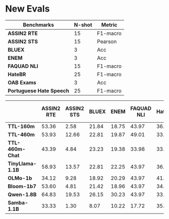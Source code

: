 # New Evals

| Benchmarks                 | N-shot | Metric   |
|----------------------------|--------|----------|
| **ASSIN2 RTE**             | 15     | F1-macro |
| **ASSIN2 STS**             | 15     | Pearson  |
| **BLUEX**                  | 3      | Acc      |
| **ENEM**                   | 3      | Acc      |
| **FAQUAD NLI**             | 15     | F1-macro |
| **HateBR**                 | 25     | F1-macro |
| **OAB Exams**              | 3      | Acc      |
| **Portuguese Hate Speech** | 25     | F1-macro |

|                    | **ASSIN2 RTE** | **ASSIN2 STS** | **BLUEX** | **ENEM** | **FAQUAD NLI** | **HateBR** | **OAB Exams** | **Portuguese Hate Speech** | **Average** |
|--------------------|----------------|----------------|-----------|----------|----------------|------------|---------------|----------------------------|-------------|
| **TTL-160m**       | 53.36          | 2.58           | 21.84     | 18.75    | 43.97          | 36.88      | 22.60         | 42.49                      | 30.30       |
| **TTL-460m**       | 53.93          | 12.66          | 22.81     | 19.87    | 49.01          | 33.59      | 27.06         | 23.10                      | 30.25       |
| **TTL-460m-Chat**  | 43.39          | 4.84           | 23.23     | 19.38    | 33.98          | 33.49      | 26.97         | 23.10                      | 26.04       |
| **TinyLlama-1.1B** | 58.93          | 13.57          | 22.81     | 22.25    | 43.97          | 36.92      | 23.64         | 36.39                      | 32.31       |
| **OLMo-1b**        | 34.12          | 9.28           | 18.92     | 20.29    | 43.97          | 41.33      | 22.96         | 39.62                      | 28.80       |
| **Bloom-1b7**      | 53.60          | 4.81           | 21.42     | 18.96    | 43.97          | 34.89      | 23.05         | 41.23                      | 30.24       |
| **Qwen-1.8B**      | 64.83          | 19.53          | 26.15     | 30.23    | 43.97          | 33.33      | 27.20         | 41.23                      | 35.80       |
| **Samba-1.1B**     | 33.33          | 1.30           | 8.07      | 10.22    | 17.72          | 35.79      | 15.03         | 27.26                      | 18.59       |
